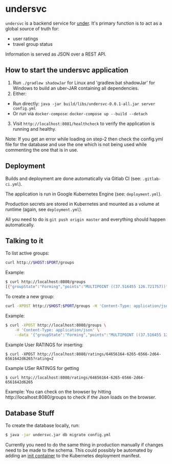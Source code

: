 # undersvc

`undersvc` is a backend service for [under](https://gitlab.com/ase-under/under).
It's primary function is to act as a global source of truth for:
* user ratings
* travel group status

Information is served as JSON over a REST API.

How to start the undersvc application
---

1. Run `./gradlew shadowJar` for Linux and 'gradlew.bat shadowJar' for Windows to build  an uber-JAR containing all dependencies.
2. Either:
  - Run directly: `java -jar build/libs/undersvc-0.0.1-all.jar server config.yml`
  - Or run via `docker-compose`: `docker-compose up --build --detach`
3. Visit `http://localhost:8081/healthcheck` to verify the application is running and healthy.


Note: If you get an error while loading on step-2 then check the config.yml file for the database and use the one which is not being used while commenting the one that is in use.

Deployment
---

Builds and deployment are done automatically via Gitlab CI (see: `.gitlab-ci.yml`).

The application is run in Google Kubernetes Engine (see: `deployment.yml`).

Production secrets are stored in Kubernetes and mounted as a volume at runtime (again, see `deployment.yml`).

All you need to do is `git push origin master` and everything should happen automatically.

Talking to it
---
To list active groups:
```bash
curl http://$HOST:$PORT/groups
```

Example:
```bash
$ curl http://localhost:8080/groups
[{"groupState":"Forming","points":"MULTIPOINT ((37.516455 126.721757))","memberUUIDs":["64656164-6265-6566-2d64-6561642d6265"],"createTime":0,"depTime":1000,"restrictions":{"MaxPeople":3}}]
```

To create a new group:
```bash
curl -XPOST http://$HOST:$PORT/groups -H 'Content-Type: application/json' --data '$GROUP_JSON'
```

Example:
```bash
$ curl -XPOST http://localhost:8080/groups \
    -H 'Content-Type: application/json' \
    --data '{"groupState":"Forming","points":"MULTIPOINT ((37.516455 126.721757))","memberUUIDs":["64656164-6265-6566-2d64-6561642d6265"],"createTime":0,"depTime":1000,"restrictions":{"MaxPeople":3}}'

```
Example User RATINGS for inserting:
```
$ curl -XPOST http://localhost:8080/ratings/64656164-6265-6566-2d64-6561642d6265?rating=2

```
Example USer RATINGS for getting
```
$ curl http://localhost:8080/ratings/64656164-6265-6566-2d64-6561642d6265

```


Example:
You can check on the browser by hitting http://localhost:8080/groups to check if the Json loads on the browser.

Database Stuff
---

To create the database locally, run:

```bash
$ java -jar undersvc.jar db migrate config.yml
```

Currently you need to do the same thing in production manually if changes need to be made to the schema. This could possibly be automated by adding an [init container](https://kubernetes.io/docs/concepts/workloads/pods/init-containers/) to the Kubernetes deployment manifest.
